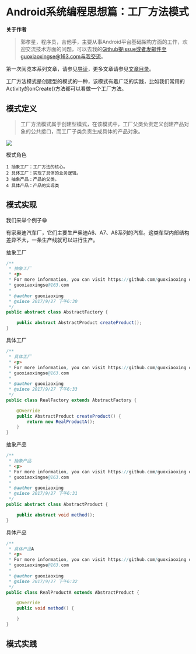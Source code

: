 # Android系统编程思想篇：工厂方法模式

**关于作者**

>郭孝星，程序员，吉他手，主要从事Android平台基础架构方面的工作，欢迎交流技术方面的问题，可以去我的[Github](https://github.com/guoxiaoxing)提issue或者发邮件至guoxiaoxingse@163.com与我交流。

第一次阅览本系列文章，请参见[导读](https://github.com/guoxiaoxing/android-open-source-project-analysis/blob/master/doc/导读.md)，更多文章请参见[文章目录](https://github.com/guoxiaoxing/android-open-source-project-analysis/blob/master/README.md)。

工厂方法模式是创建型的模式的一种，该模式有着广泛的实践，比如我们常用的Activity的onCreate()方法都可以看做一个工厂方法。

## 模式定义

>工厂方法模式属于创建型模式，在该模式中，工厂父类负责定义创建产品对象的公共接口，而工厂子类负责生成具体的产品对象。

<img src="https://github.com/guoxiaoxing/android-open-source-project-analysis/raw/master/art/program/factory_pattern_class.png"/>

模式角色

```
1 抽象工厂：工厂方法的核心。
2 具体工厂：实现了具体的业务逻辑。
3 抽象产品：产品的父类。
4 具体产品：产品的实现类
```
## 模式实现

我们来举个例子😁

有家奥迪汽车厂，它们主要生产奥迪A6、A7、A8系列的汽车。这类车型内部结构差异不大，一条生产线就可以进行生产。

抽象工厂

```java
/**
 * 抽象工厂
 * <p>
 * For more information, you can visit https://github.com/guoxiaoxing or contact me by
 * guoxiaoxingse@163.com
 *
 * @author guoxiaoxing
 * @since 2017/9/27 下午6:30
 */
public abstract class AbstractFactory {

    public abstract AbstractProduct createProduct();
}

```

具体工厂

```java
/**
 * 具体工厂
 * <p>
 * For more information, you can visit https://github.com/guoxiaoxing or contact me by
 * guoxiaoxingse@163.com
 *
 * @author guoxiaoxing
 * @since 2017/9/27 下午6:33
 */
public class RealFactory extends AbstractFactory {

    @Override
    public AbstractProduct createProduct() {
        return new RealProductA();
    }
}

```

抽象产品

```java
/**
 * 抽象产品
 * <p>
 * For more information, you can visit https://github.com/guoxiaoxing or contact me by
 * guoxiaoxingse@163.com
 *
 * @author guoxiaoxing
 * @since 2017/9/27 下午6:31
 */
public abstract class AbstractProduct {

    public abstract void method();
}

```

具体产品

```java
/**
 * 具体产品A
 * <p>
 * For more information, you can visit https://github.com/guoxiaoxing or contact me by
 * guoxiaoxingse@163.com
 *
 * @author guoxiaoxing
 * @since 2017/9/27 下午6:32
 */
public class RealProductA extends AbstractProduct {

    @Override
    public void method() {

    }
}

```

## 模式实践